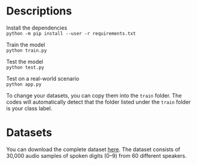 # Descriptions
Install the dependencies \
`python -m pip install --user -r requirements.txt` 

Train the model \
`python train.py`

Test the model \
`python test.py`

Test on a real-world scenario \
`python app.py`

To change your datasets, you can copy them into the `train` folder. The codes will automatically detect that the folder listed under the `train` folder is your class label.

# Datasets
You can download the complete dataset <a href="https://github.com/soerenab/AudioMNIST">here</a>. The dataset consists of 30,000 audio samples of spoken digits (0–9) from 60 different speakers.